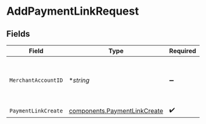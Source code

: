 # AddPaymentLinkRequest


## Fields

| Field                                                                        | Type                                                                         | Required                                                                     | Description                                                                  |
| ---------------------------------------------------------------------------- | ---------------------------------------------------------------------------- | ---------------------------------------------------------------------------- | ---------------------------------------------------------------------------- |
| `MerchantAccountID`                                                          | **string*                                                                    | :heavy_minus_sign:                                                           | The ID of the merchant account to use for this request.                      |
| `PaymentLinkCreate`                                                          | [components.PaymentLinkCreate](../../models/components/paymentlinkcreate.md) | :heavy_check_mark:                                                           | N/A                                                                          |